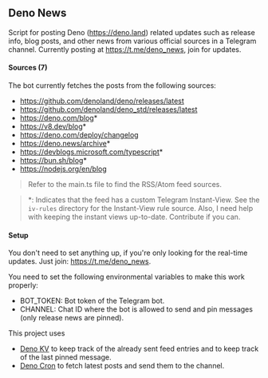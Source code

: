 ## Deno News

Script for posting Deno (https://deno.land) related updates such as release
info, blog posts, and other news from various official sources in a Telegram
channel. Currently posting at <https://t.me/deno_news>, join for updates.

#### Sources (7)

The bot currently fetches the posts from the following sources:

- <https://github.com/denoland/deno/releases/latest>
- <https://github.com/denoland/deno_std/releases/latest>
- <https://deno.com/blog>\*
- <https://v8.dev/blog>\*
- <https://deno.com/deploy/changelog>
- <https://deno.news/archive>\*
- <https://devblogs.microsoft.com/typescript>\*
- <https://bun.sh/blog>\*
- <https://nodejs.org/en/blog>

> Refer to the main.ts file to find the RSS/Atom feed sources.

> \*: Indicates that the feed has a custom Telegram Instant-View. See the
> `iv-rules` directory for the Instant-View rule source. Also, I need help with
> keeping the instant views up-to-date. Contribute if you can.

#### Setup

You don't need to set anything up, if you're only looking for the real-time updates.
Just join: <https://t.me/deno_news>.

You need to set the following environmental variables to make this work properly:

- BOT_TOKEN: Bot token of the Telegram bot.
- CHANNEL: Chat ID where the bot is allowed to send and pin messages (only release news are pinned).

This project uses

- [Deno KV](https://docs.deno.com/deploy/kv/manual) to keep track of the already sent feed entries and to keep track of the last pinned message.
- [Deno Cron](https://docs.deno.com/deploy/kv/cron) to fetch latest posts and send them to the channel.
